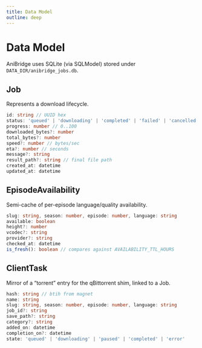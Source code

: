 ```yaml
---
title: Data Model
outline: deep
---
```


# Data Model

AniBridge uses SQLite (via SQLModel) stored under `DATA_DIR/anibridge_jobs.db`.

## Job

Represents a download lifecycle.

```ts
id: string // UUID hex
status: 'queued' | 'downloading' | 'completed' | 'failed' | 'cancelled'
progress: number // 0..100
downloaded_bytes?: number
total_bytes?: number
speed?: number // bytes/sec
eta?: number // seconds
message?: string
result_path?: string // final file path
created_at: datetime
updated_at: datetime
```

## EpisodeAvailability

Semi-cache of per-episode language/quality availability.

```ts
slug: string, season: number, episode: number, language: string
available: boolean
height?: number
vcodec?: string
provider?: string
checked_at: datetime
is_fresh(): boolean // compares against AVAILABILITY_TTL_HOURS
```

## ClientTask

Mirror of a “torrent” entry for the qBittorrent shim, linked to a Job.

```ts
hash: string // btih from magnet
name: string
slug: string, season: number, episode: number, language: string
job_id?: string
save_path?: string
category?: string
added_on: datetime
completion_on?: datetime
state: 'queued' | 'downloading' | 'paused' | 'completed' | 'error'
```

